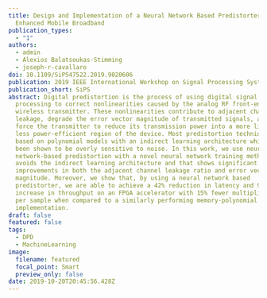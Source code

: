```yaml
---
title: Design and Implementation of a Neural Network Based Predistorter for
  Enhanced Mobile Broadband
publication_types:
  - "1"
authors:
  - admin
  - Alexios Balatsoukas-Stimming
  - joseph-r-cavallaro
doi: 10.1109/SiPS47522.2019.9020606
publication: 2019 IEEE International Workshop on Signal Processing Systems
publication_short: SiPS
abstract: Digital predistortion is the process of using digital signal
  processing to correct nonlinearities caused by the analog RF front-end of a
  wireless transmitter. These nonlinearities contribute to adjacent channel
  leakage, degrade the error vector magnitude of transmitted signals, and often
  force the transmitter to reduce its transmission power into a more linear but
  less power-efficient region of the device. Most predistortion techniques are
  based on polynomial models with an indirect learning architecture which have
  been shown to be overly sensitive to noise. In this work, we use neural
  network-based predistortion with a novel neural network training method that
  avoids the indirect learning architecture and that shows significant
  improvements in both the adjacent channel leakage ratio and error vector
  magnitude. Moreover, we show that, by using a neural network based
  predistorter, we are able to achieve a 42% reduction in latency and 9.6%
  increase in throughput on an FPGA accelerator with 15% fewer multiplications
  per sample when compared to a similarly performing memory-polynomial
  implementation.
draft: false
featured: false
tags:
  - DPD
  - MachineLearning
image:
  filename: featured
  focal_point: Smart
  preview_only: false
date: 2019-10-20T20:45:56.428Z
---
```

